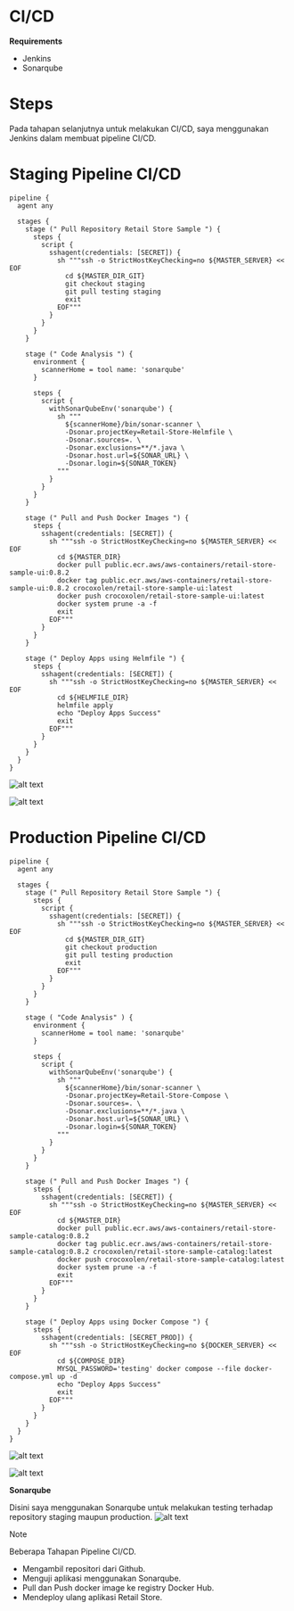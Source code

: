 # CI/CD

**Requirements**
- Jenkins
- Sonarqube


# Steps

Pada tahapan selanjutnya untuk melakukan CI/CD, saya menggunakan Jenkins dalam membuat pipeline CI/CD.


# Staging Pipeline CI/CD

```
pipeline {
  agent any

  stages {
    stage (" Pull Repository Retail Store Sample ") {
      steps {
        script {
          sshagent(credentials: [SECRET]) {
            sh """ssh -o StrictHostKeyChecking=no ${MASTER_SERVER} << EOF
              cd ${MASTER_DIR_GIT}
              git checkout staging
              git pull testing staging
              exit
            EOF"""
          }
        }
      }
    }

    stage (" Code Analysis ") {
      environment {
        scannerHome = tool name: 'sonarqube'
      }

      steps {
        script {
          withSonarQubeEnv('sonarqube') {
            sh """
              ${scannerHome}/bin/sonar-scanner \
              -Dsonar.projectKey=Retail-Store-Helmfile \
              -Dsonar.sources=. \
              -Dsonar.exclusions=**/*.java \
              -Dsonar.host.url=${SONAR_URL} \
              -Dsonar.login=${SONAR_TOKEN}
            """
          }
        }
      }
    }

    stage (" Pull and Push Docker Images ") {
      steps {
        sshagent(credentials: [SECRET]) {
          sh """ssh -o StrictHostKeyChecking=no ${MASTER_SERVER} << EOF
            cd ${MASTER_DIR}
            docker pull public.ecr.aws/aws-containers/retail-store-sample-ui:0.8.2
            docker tag public.ecr.aws/aws-containers/retail-store-sample-ui:0.8.2 crocoxolen/retail-store-sample-ui:latest
            docker push crocoxolen/retail-store-sample-ui:latest
            docker system prune -a -f
            exit
          EOF"""
        }
      }
    }

    stage (" Deploy Apps using Helmfile ") {
      steps {
        sshagent(credentials: [SECRET]) {
          sh """ssh -o StrictHostKeyChecking=no ${MASTER_SERVER} << EOF
            cd ${HELMFILE_DIR}
            helmfile apply
            echo "Deploy Apps Success"
            exit
          EOF"""
        }
      }
    }
  }
}
```
![alt text](https://github.com/lawrence-olen/Test-Axiata/blob/master/4.%20CICD/images/axiata13.png?raw=true)

![alt text](https://github.com/lawrence-olen/Test-Axiata/blob/master/4.%20CICD/images/axiata16.png?raw=true)



# Production Pipeline CI/CD

```
pipeline {
  agent any

  stages {
    stage (" Pull Repository Retail Store Sample ") {
      steps {
        script {
          sshagent(credentials: [SECRET]) {
            sh """ssh -o StrictHostKeyChecking=no ${MASTER_SERVER} << EOF
              cd ${MASTER_DIR_GIT}
              git checkout production
              git pull testing production
              exit
            EOF"""
          }
        }
      }
    }

    stage ( "Code Analysis" ) {
      environment {
        scannerHome = tool name: 'sonarqube'
      }

      steps {
        script {
          withSonarQubeEnv('sonarqube') {
            sh """
              ${scannerHome}/bin/sonar-scanner \
              -Dsonar.projectKey=Retail-Store-Compose \
              -Dsonar.sources=. \
              -Dsonar.exclusions=**/*.java \
              -Dsonar.host.url=${SONAR_URL} \
              -Dsonar.login=${SONAR_TOKEN}
            """
          }
        }
      }
    }

    stage (" Pull and Push Docker Images ") {
      steps {
        sshagent(credentials: [SECRET]) {
          sh """ssh -o StrictHostKeyChecking=no ${MASTER_SERVER} << EOF
            cd ${MASTER_DIR}
            docker pull public.ecr.aws/aws-containers/retail-store-sample-catalog:0.8.2
            docker tag public.ecr.aws/aws-containers/retail-store-sample-catalog:0.8.2 crocoxolen/retail-store-sample-catalog:latest
            docker push crocoxolen/retail-store-sample-catalog:latest
            docker system prune -a -f
            exit
          EOF"""
        }
      }
    }

    stage (" Deploy Apps using Docker Compose ") {
      steps {
        sshagent(credentials: [SECRET_PROD]) {
          sh """ssh -o StrictHostKeyChecking=no ${DOCKER_SERVER} << EOF
            cd ${COMPOSE_DIR}
            MYSQL_PASSWORD='testing' docker compose --file docker-compose.yml up -d
            echo "Deploy Apps Success"
            exit
          EOF"""
        }
      }
    }
  }
}
```

![alt text](https://github.com/lawrence-olen/Test-Axiata/blob/master/4.%20CICD/images/axiata14.png?raw=true)

![alt text](https://github.com/lawrence-olen/Test-Axiata/blob/master/4.%20CICD/images/axiata17.png?raw=true)



**Sonarqube**

Disini saya menggunakan Sonarqube untuk melakukan testing terhadap repository staging maupun production.
![alt text](https://github.com/lawrence-olen/Test-Axiata/blob/master/4.%20CICD/images/axiata15.png?raw=true)


> [!NOTE]
> Beberapa Tahapan Pipeline CI/CD.
> - Mengambil repositori dari Github.
> - Menguji aplikasi menggunakan Sonarqube.
> - Pull dan Push docker image ke registry Docker Hub.
> - Mendeploy ulang aplikasi Retail Store.